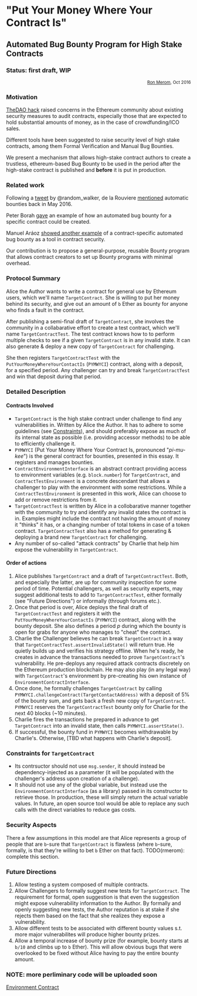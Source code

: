 # "Put Your Money Where Your Contract Is"
## Automated Bug Bounty Program for High Stake Contracts
### Status: first draft, WIP
<div align="right">
<sub><a href='https://github.com/rmerom'>Ron Merom</a>, Oct 2016</sub>
</div>

### Motivation
[TheDAO hack](http://www.coindesk.com/understanding-dao-hack-journalists/) raised concerns in the Ethereum community about existing security measures to audit contracts, especially those that are expected to hold substantial amounts of money, as in the case of crowdfunding/ICO sales.

Different tools have been suggested to raise security level of high stake contracts, among them Formal Verification and Manual Bug Bounties.

We present a mechanism that allows high-stake contract authors to create a trustless, ethereum-based Bug Bounty to be used in the period after the high-stake contract is published and **before** it is put in production.

### Related work

Following a [tweet](https://twitter.com/random_walker/status/692807445408845824) by @random_walker, de la Rouviere [mentioned](https://media.consensys.net/2016/05/05/assert-guards-towards-automated-code-bounties-safe-smart-contract-coding-on-ethereum/) automatic bounties back in May 2016.

Peter Borah [gave](https://medium.com/@peterborah/we-need-fault-tolerant-smart-contracts-ec1b56596dbc#.1j7it3cff) an example of how an automated bug bounty for a specific contract could be created.

Manuel Aráoz [showed another example](https://medium.com/zeppelin-blog/onward-with-ethereum-smart-contract-security-97a827e47702#.o4ckev1rf) of a contract-specific automated bug bounty as a tool in contract security.

Our contribution is to propose a general-purpose, reusable Bounty program that allows contract creators to set up Bounty programs with minimal overhead.



### Protocol Summary
Alice the Author wants to write a contract for general use by Ethereum users, which we'll name `TargetContract`. She is willing to put her money behind its security, and give out an amount of `b` Ether as bounty for anyone who finds a fault in the contract.

After publishing a semi-final draft of `TargetContract`, she involves the community in a collabarative effort to create a test contract, which we'll name `TargetContractTest`. The test contract knows how to to perform multiple checks to see if a given `TargetContract` is in any invalid state. It can also generate &amp; deploy a new copy of `TargetContract` for challenging.


She then registers `TargetContractTest` with the `PutYourMoneyWhereYourContactIs` (`PYMWYCI`) contract, along with a deposit, for a specified period. Any challenger can try and break `TargetContractTest` and win that deposit during that period.

### Detailed Description
#### Contracts Involved
* `TargetContract` is the high stake contract under challenge to find any vulnerabilities in. Written by Alice the Author. It has to adhere to some guidelines (see <a href='#contraints'>Constraints</a>), and should preferably expose as much of its internal state as possible (i.e. providing accessor methods) to be able to efficiently challenge it.
* `PYMWYCI` (Put Your Money Where Your Contract Is, pronounced "*pi-mu-kee*")  is the general contract for bounties, presented in this essay. It registers and manages bounties.
* `ContractEnvironmentInterface` is an abstract contract providing access to environment variables (e.g. `block.number`) for `TargetContract`, and `ContractTestEnvironment` is a concrete descendant that allows a challenger to play with the environment with some restrictions. While a `ContractTestEnvironment` is presented in this work, Alice can choose to add or remove restrictions from it.
* `TargetContractTest` is written by Alice in a collobarative manner together with the community to try and identify any invalid states the contract is in. Examples might include the contract not having the amount of money it "thinks" it has, or a changing number of total tokens in case of a token contract. `TargetContractTest` also has a method for generating &amp; deploying a brand new `TargetContract` for challenging.
* Any number of so-called "attack contracts" by Charlie that help him expose the vulnerability in `TargetContract`.


#### Order of actions
1. Alice publishes `TargetContract` and a draft of `TargetContractTest`. Both, and especially the latter, are up for community inspection for some period of time. Potential challengers, as well as security experts, may suggest additional tests to add to `TargetContractTest`, either formally (see "Future Directions") or informally (through forums etc.).
2. Once that period is over, Alice deploys the final draft of `TargetContractTest` and registers it with the `PutYourMoneyWhereYourContactIs` (`PYMWYCI`) contract, along with the bounty deposit. She also defines a period *p* during which the bounty is open for grabs for anyone who manages to "cheat" the contract.
3. Charlie the Challenger believes he can break `TargetContract` in a way that `TargetContractTest.assertInvalidState()` will return true. He quietly builds up and verifies his strategy offline. When he's ready, he creates in advance the transactions needed to prove `TargetContract`'s vulnerability. He pre-deploys any required attack contracts discretely on the Ethereum production blockchain. He may also play (in any legal way) with `TargetContract`'s environment by pre-creating his own instance of `EnvironmentContractInterface`.
4.  Once done, he formally challenges `TargetContract` by calling `PYMWYCI.challengeContract(TargetContactAddress)` with a deposit of 5% of the bounty sum, and gets back a fresh new copy of `TargetContract`. `PYMWYCI` reserves the `TargetContractTest` bounty only for Charlie for the next 40 blocks (~10 minutes).
5. Charlie fires the transactions he prepared in advance to get `TargetContract` into an invalid state, then calls `PYMWYCI.assertState()`.
6. If successful, the bounty fund in `PYMWYCI` becomes withdrawable by Charlie's. Otherwise, [TBD what happens with Charlie's deposit].

<span id="constraints"></span>
### Constraints for `TargetContract`
* Its contrsuctor should not use `msg.sender`, it should instead be dependency-injected as a parameter (it will be populated with the challenger's address upon creation of a challenge).
* It should not use any of the global variable, but instead use the `EnvironmentContractInterface` (as a library) passed in its constructor to retrieve those. In production, these will simply return the actual variable values. In future, an open source tool would be able to replace any such calls with the direct variables to reduce gas costs.

### Security Aspects
There a few assumptions in this model are that Alice represents a group of people that are `b`-sure that `TargetContract` is flawless (where `b`-sure, formally, is that they're willing to bet `b` Ether on that fact).
TODO(rmerom): complete this section.

### Future Directions
1. Allow testing a system composed of multiple contracts.
2. Allow Challengers to formally suggest new tests for `TargetContract`. The requirement for formal, open suggestion is that even the suggestion might expose vulnerability information to the Author. By formally and openly suggesting new tests, the Author reputation is at stake if she rejects them based on the fact that she realizes they expose a vulnerability.
3. Allow different tests to be associated with different bounty values s.t. more major vulnerabilites will produce higher bounty prizes.
4. Allow a temporal increase of bounty prize (for example, bounty starts at `b/10` and climbs up to `b` Ether). This will allow obvious bugs that were overlooked to be fixed without Alice having to pay the entire bounty amount.

### NOTE: more perliminary code will be uploaded soon
[Environment Contract](https://github.com/rmerom/PutYourMoneyWhereYourContractIs/blob/master/contracts/environment.sol)


